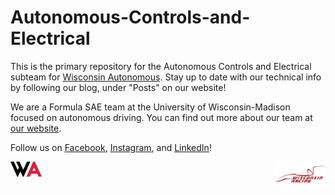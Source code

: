 # Autonomous-Controls-and-Electrical

This is the primary repository for the Autonomous Controls and Electrical subteam for [Wisconsin Autonomous](https://wisconsinautonomous.org/). Stay up to date with our technical info by following our blog, under "Posts" on our website!

We are a Formula SAE team at the University of Wisconsin-Madison focused on autonomous driving. You can find out more about our team at [our website](https://wisconsinautonomous.org/). 

Follow us on [Facebook](https://www.facebook.com/wisconsinautonomous/), [Instagram](https://www.instagram.com/wisconsinautonomous/), and [LinkedIn](https://www.linkedin.com/company/wisconsin-autonomous/about/)!

<img src="https://github.com/apletta/Autonomous-Controls-and-Electrical/blob/master/Miscellaneous/WA.png" alt="Wisconsin_Autonomous_Logo" width="10%">  <img src="https://github.com/apletta/Autonomous-Controls-and-Electrical/blob/master/Miscellaneous/wisconsinRacing.png" alt="Wisconsin_Racing_Logo" width="16%" align="right">
